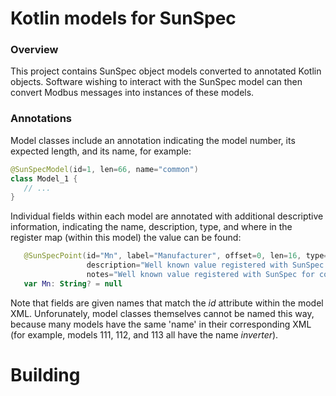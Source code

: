 # Kotlin models for SunSpec

### Overview

This project contains SunSpec object models converted to annotated Kotlin
objects.  Software wishing to interact with the SunSpec model can then
convert Modbus messages into instances of these models.


### Annotations

Model classes include an annotation indicating the model number, its expected
length, and its name, for example:
 
```kotlin
@SunSpecModel(id=1, len=66, name="common")
class Model_1 {
   // ...
}
```

Individual fields within each model are annotated with additional descriptive information, indicating
the name, description, type, and where in the register map (within this model) the value can
be found:

```kotlin
   @SunSpecPoint(id="Mn", label="Manufacturer", offset=0, len=16, type="string",
                 description="Well known value registered with SunSpec for compliance",
                 notes="Well known value registered with SunSpec for compliance")
   var Mn: String? = null
```

Note that fields are given names that match the _id_ attribute within the model XML.  Unforunately,
model classes themselves cannot be named this way, because many models have the same 'name'
in their corresponding XML (for example, models 111, 112, and 113 all have the name _inverter_). 


# Building
